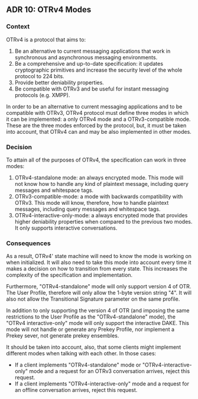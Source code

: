 ## ADR 10: OTRv4 Modes

### Context

OTRv4 is a protocol that aims to:

1. Be an alternative to current messaging applications that work in synchronous
   and asynchronous messaging environments.
2. Be a comprehensive and up-to-date specification: it updates cryptographic
   primitives and increase the security level of the whole protocol to 224 bits.
3. Provide better deniability properties.
4. Be compatible with OTRv3 and be useful for instant messaging protocols
   (e.g. XMPP).

In order to be an alternative to current messaging applications and to be
compatible with OTRv3, OTRv4 protocol must define three modes in which it can be
implemented: a only OTRv4 mode and a OTRv3-compatible mode. These are the three
modes enforced by the protocol, but, it must be taken into account, that OTRv4
can and may be also implemented in other modes.

### Decision

To attain all of the purposes of OTRv4, the specification can work in three
modes:

1. OTRv4-standalone mode: an always encrypted mode. This mode will not know how
   to handle any kind of plaintext message, including query messages and
   whitespace tags.
2. OTRv3-compatible-mode: a mode with backwards compatibility with OTRv3.
   This mode will know, therefore, how to handle plaintext messages, including
   query messages and whitespace tags.
3. OTRv4-interactive-only-mode: a always encrypted mode that provides higher
   deniability properties when compared to the previous two modes. It only
   supports interactive conversations.

### Consequences

As a result, OTRv4' state machine will need to know the mode is working on when
initialized. It will also need to take this mode into account every time it
makes a decision on how to transition from every state. This increases the
complexity of the specification and implementation.

Furthermore, "OTRv4-standalone" mode will only support version 4 of OTR. The User
Profile, therefore will only allow the 1-byte version string "4". It will also
not allow the Transitional Signature parameter on the same profile.

In addition to only supporting the version 4 of OTR (and imposing the same
restrictions to the User Profile as the "OTRv4-standalone" mode), the
"OTRv4 interactive-only" mode will only support the interactive DAKE. This mode
will not handle or generate any Prekey Profile, nor implement a Prekey sever,
not generate prekey ensembles.

It should be taken into account, also, that some clients might implement
different modes when talking with each other. In those cases:

* If a client implements "OTRv4-standalone" mode or "OTRv4-interactive-only"
  mode and a request for an OTRv3 conversation arrives, reject this request.
* If a client implements "OTRv4-interactive-only" mode and a request for an
  offline conversation arrives, reject this request.
